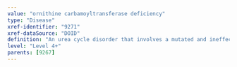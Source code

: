 ```yaml
---
value: "ornithine carbamoyltransferase deficiency"
type: "Disease"
xref-identifier: "9271"
xref-dataSource: "DOID"
definition: "An urea cycle disorder that involves a mutated and ineffective form of the enzyme ornithine transcarbamylase.|OMIM mapping confirmed by DO. [SN]."
level: "Level 4+"
parents: [9267]
---
```


